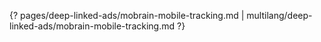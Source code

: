 {? pages/deep-linked-ads/mobrain-mobile-tracking.md | multilang/deep-linked-ads/mobrain-mobile-tracking.md ?}
